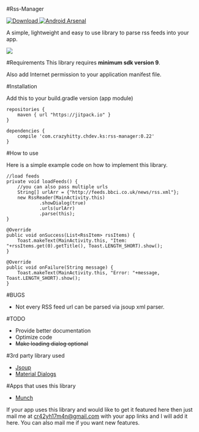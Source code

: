 #Rss-Manager

[ ![Download](https://api.bintray.com/packages/cr42yh17m4n/maven/rss-manager/images/download.svg) ](https://bintray.com/cr42yh17m4n/maven/rss-manager/_latestVersion)
[![Android Arsenal](https://img.shields.io/badge/Android%20Arsenal-Rss--Manager-brightgreen.svg?style=flat)](http://android-arsenal.com/details/1/2954)

A simple, lightweight and easy to use library to parse rss feeds into your app.

![](http://i.imgur.com/r13X3HT.png)

#Requirements
This library requires <b>minimum sdk version 9</b>. 

Also add Internet permission to your application manifest file.

#Installation

Add this to your build.gradle version (app module)

```
repositories {
    maven { url "https://jitpack.io" }
}

dependencies {
    compile 'com.crazyhitty.chdev.ks:rss-manager:0.22'
}
```

#How to use

Here is a simple example code on how to implement this library.

    //load feeds
    private void loadFeeds() {
        //you can also pass multiple urls
        String[] urlArr = {"http://feeds.bbci.co.uk/news/rss.xml"};
        new RssReader(MainActivity.this)
                .showDialog(true)
                .urls(urlArr)
                .parse(this);
    }
    
    @Override
    public void onSuccess(List<RssItem> rssItems) {
        Toast.makeText(MainActivity.this, "Item: "+rssItems.get(0).getTitle(), Toast.LENGTH_SHORT).show();
    }

    @Override
    public void onFailure(String message) {
        Toast.makeText(MainActivity.this, "Error: "+message, Toast.LENGTH_SHORT).show();
    }
    
#BUGS

* Not every RSS feed url can be parsed via jsoup xml parser.
    
#TODO

* Provide better documentation
* Optimize code
* ~~Make loading dialog optional~~

#3rd party library used

* [Jsoup](https://github.com/jhy/jsoup/)
* [Material Dialogs](https://github.com/afollestad/material-dialogs)

#Apps that uses this library

* [Munch](https://github.com/crazyhitty/Munch)

If your app uses this library and would like to get it featured here then just mail me at cr42yh17m4n@gmail.com with your app links and I will add it here. You can also mail me if you want new features.
